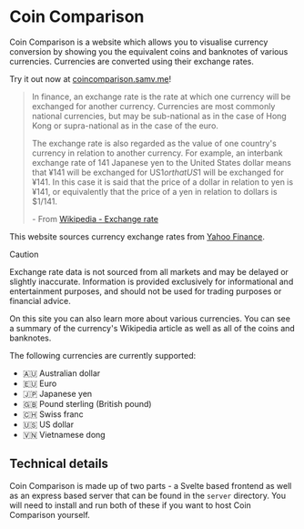 # Coin Comparison

Coin Comparison is a website which allows you to visualise currency conversion by showing you the equivalent coins and banknotes of various currencies. Currencies are converted using their exchange rates.

Try it out now at [coincomparison.samv.me](https://coincomparison.samv.me/)!

> In finance, an exchange rate is the rate at which one currency will be exchanged for another currency. Currencies are most commonly national currencies, but may be sub-national as in the case of Hong Kong or supra-national as in the case of the euro.
>
> The exchange rate is also regarded as the value of one country's currency in relation to another currency. For example, an interbank exchange rate of 141 Japanese yen to the United States dollar means that ¥141 will be exchanged for US$1 or that US$1 will be exchanged for ¥141. In this case it is said that the price of a dollar in relation to yen is ¥141, or equivalently that the price of a yen in relation to dollars is $1/141.
>
> \- From [Wikipedia - Exchange rate](https://en.wikipedia.org/wiki/Exchange_rate)

This website sources currency exchange rates from [Yahoo Finance](https://finance.yahoo.com/).
> [!CAUTION]
> Exchange rate data is not sourced from all markets and may be delayed or slightly inaccurate. Information is provided exclusively for informational and entertainment purposes, and should not be used for trading purposes or financial advice.

On this site you can also learn more about various currencies. You can see a summary of the currency's Wikipedia article as well as all of the coins and banknotes.

The following currencies are currently supported:

* 🇦🇺 Australian dollar
* 🇪🇺 Euro
* 🇯🇵 Japanese yen
* 🇬🇧 Pound sterling (British pound)
* 🇨🇭 Swiss franc
* 🇺🇸 US dollar
* 🇻🇳 Vietnamese dong


## Technical details

Coin Comparison is made up of two parts - a Svelte based frontend as well as an express based server that can be found in the `server` directory. You will need to install and run both of these if you want to host Coin Comparison yourself.
